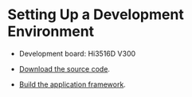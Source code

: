 # Setting Up a Development Environment<a name="EN-US_TOPIC_0000001061629245"></a>

-   Development board: Hi3516D V300

-   [Download the source code](../get-code/source-code-acquisition.md).
-   [Build the application framework](https://gitee.com/openharmony/docs/blob/master/en/readme/application-framework.md).

